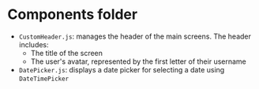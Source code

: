 # Components folder

- `CustomHeader.js`: manages the header of the main screens. The header includes:
    - The title of the screen
    - The user's avatar, represented by the first letter of their username
-  `DatePicker.js`: displays a date picker for selecting a date using `DateTimePicker`
